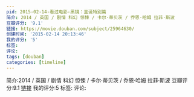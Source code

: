 ```yaml
---
pid: 2015-02-14-看过电影-黑镜：圣诞特别篇
简介: 2014 / 英国 / 剧情 科幻 惊悚 / 卡尔·蒂贝茨 / 乔恩·哈姆 拉菲·斯波
豆瓣评分: '9.1'
链接: https://movie.douban.com/subject/25964630/
创建时间: '2015-02-14 20:13:46'
我的评分: '5'
标签:
评论:
tags: [douban]
categories: [timeline]
---
```

简介:2014 / 英国 / 剧情 科幻 惊悚 / 卡尔·蒂贝茨 / 乔恩·哈姆 拉菲·斯波
豆瓣评分:9.1
[链接](https://movie.douban.com/subject/25964630/)
我的评分:5
标签:
评论:
